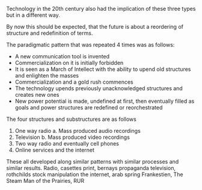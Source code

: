 Technology in the 20th century also had the implication of these three types but in a different way.

By now this should be expected, that the future is about a reordering of structure and redefinition of terms.

The paradigmatic pattern that was repeated 4 times was as follows:

 * A new communication tool is invented
 * Commercialization on it is initially forbidden
 * It is seen as a March of Intellect with the ability to upend old structures and enlighten the masses
 * Commercialization and a gold rush commences
 * The technology upends previously unacknowledged structures and creates new ones
 * New power potential is made, undefined at first, then eventually filled as goals and power structures are redefined or reorchestrated

The four structures and substructures are as follows

 1. One way radio
   a. Mass produced audio recordings
 2. Television
   b. Mass produced video recordings
 3. Two way radio and eventually cell phones
 4. Online services and the internet

These all developed along similar patterns with similar processes and similar results.
Radio, casettes
print, bernays propaganda
television, rothchilds stock manipulation
the internet, arab spring
Frankestien, The Steam Man of the Prairies, RUR 
